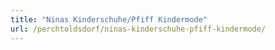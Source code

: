 ```yaml
---
title: "Ninas Kinderschuhe/Pfiff Kindermode"
url: /perchtoldsdorf/ninas-kinderschuhe-pfiff-kindermode/
---
```

